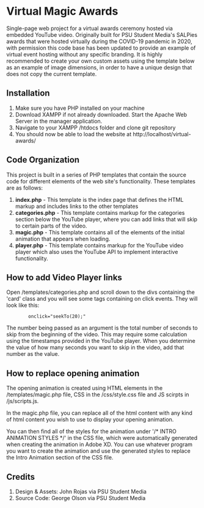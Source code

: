 # Virtual Magic Awards

Single-page web project for a virtual awards ceremony hosted via embedded YouTube video. Originally built for PSU Student Media's SALPies awards that were hosted virtually during the COVID-19 pandemic in 2020, with permission this code base has been updated to provide an example of virtual event hosting without any specific branding. It is highly recommended to create your own custom assets using the template below as an example of image dimensions, in order to have a unique design that does not copy the current template.

## Installation

1. Make sure you have PHP installed on your machine
2. Download XAMPP if not already downloaded. Start the Apache Web Server in the manager application.
3. Navigate to your XAMPP /htdocs folder and clone git repository
4. You should now be able to load the website at http://localhost/virtual-awards/

## Code Organization

This project is built in a series of PHP templates that contain the source code for different elements of the web site's functionality. These templates are as follows:

1. **index.php** - This template is the index page that defines the HTML markup and includes links to the other templates
2. **categories.php** - This template contains markup for the categories section below the YouTube player, where you can add links that will skip to certain parts of the video.
3. **magic.php** - This template contains all of the elements of the initial animation that appears when loading. 
4. **player.php** - This template contains markup for the YouTube video player which also uses the YouTube API to implement interactive functionality. 

## How to add Video Player links
Open /templates/categories.php and scroll down to the divs containing the 'card' class and you will see some <a> tags containing on click events. They will look like this:
```
        onclick="seekTo(20);"
```
The number being passed as an argument is the total number of seconds to skip from the beginning of the video. This may require some calculation using the timestamps provided in the YouTube player. When you determine the value of how many seconds you want to skip in the video, add that number as the value.

## How to replace opening animation
The opening animation is created using HTML elements in the /templates/magic.php file, CSS in the /css/style.css file and JS scirpts in /js/scripts.js.

In the magic.php file, you can replace all of the html content with any kind of html content you wish to use to display your opening animation. 

You can then find all of the styles for the animation under '/* INTRO ANIMATION STYLES */' in the CSS file, which were automatically generated when creating the animation in Adobe XD. You can use whatever program you want to create the animation and use the generated styles to replace the Intro Animation section of the CSS file. 

## Credits
1. Design & Assets: John Rojas via PSU Student Media
2. Source Code: George Olson via PSU Student Media

